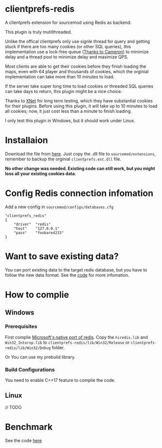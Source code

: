 # clientprefs-redis

A clientprefs extension for sourcemod using Redis as backend.

This plugin is truly mutilthreaded. 

Unlike the offical clientprefs only use signle thread for query and getting stuck if there are too many cookies (or other SQL queries), this implementation use a lock-free queue ([Thanks to Cameron](https://github.com/cameron314/concurrentqueue)) to minimize delay and a thread pool to minimize delay and maximize QPS.

Most clients are able to get their cookies before they finish loading the maps, even with 64 player and thousands of cookies, which the orginial implementation can take more than 10 minutes to load.

If the server take super long time to load cookies or threaded SQL queries can take days to return, this plugin might be a nice choice.

Thanks to [XNet](https://www.93x.net/) for long term testing, which they have substantial cookies for their plugins. Before using this plugin, it will take up to 10 minutes to load all cookies; now, it just cost less than a minute to finish loading.

I only test this plugin in Windows, but it should work under Linux.

# Installaion

Download the file from [here](https://github.com/kice/clientprefs-redis/releases). Just copy the .dll file to `sourcemod/extensions`, remember to backup the orginial `clientprefs.ext.dll` file. 

**No other change was needed. Existing code can still work, but you might loss all your existing cookies data.** 

# Config Redis connection infomation

Add a new config in `sourcemod/configs/databases.cfg`

```
"clientprefs_redis"
{
    "driver"  "redis"
    "host"    "127.0.0.1"
    "pass"    "foobared233"
}
```

# Want to save existing data?

You can port existing data to the target redis database, but you have to follow the new data format. See the [code](https://github.com/kice/clientprefs-redis/blob/master/query.cpp) for more infomation.

# How to complie

## Windows

### Prerequisites

First complie [Microsoft's native port of redis](https://github.com/MicrosoftArchive/redis). 
Copy the `hiredis.lib` and `Win32_Interop.lib` to `clientprefs-redis/lib/Win32/Release` or `clientprefs-redis/lib/Win32/Debug` folder. 

Or You can use my prebuild library.

### Build Configurations

You need to enable C++17 feature to complie the code.

## Linux

// TODO

# Benchmark

See the code [here](https://github.com/kice/clientprefs-redis/blob/master/addons/sourcemod/scripting/cookiesSpeedTest.sp)
